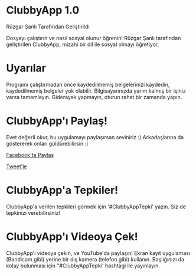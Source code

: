 # ClubbyApp 1.0
Rüzgar Şanlı Tarafından Geliştirildi

Dosyayı çalıştırın ve nasıl sosyal olunur öğrenin!
Rüzgar Şanlı tarafından geliştirilen ClubbyApp, mizahi bir dil ile sosyal olmayı öğretiyor,

# Uyarılar
Programı çalıştırmadan önce kaydedilmemiş belgelerinizi kaydedin, kaydedilmemiş belgeler yok olabilir.
Bilgisayarınızda yarım kalmış bir işiniz varsa tamamlayın.
Giderayak yapmayın, oturun rahat bir zamanda yapın.

# ClubbyApp'ı Paylaş!
Evet değerli okur, bu uygulamayı paylaşırsan seviniriz :) Arkadaşlarına da göstererek onları güldürebilirsin :)


<div class="fb-share-button" data-href="https://ruzgarsanli.github.io/clubbyapp" data-layout="button" data-size="large" data-mobile-iframe="true"><a target="_blank" href="https://www.facebook.com/sharer/sharer.php?u=https%3A%2F%2Fruzgarsanli.github.io%2Fclubbyapp&amp;src=sdkpreparse" class="fb-xfbml-parse-ignore">Facebook'ta Paylaş</a></div>


<a class="twitter-share-button"
  href="https://twitter.com/intent/tweet?text=%c3%87ok%20g%c3%bczel%20bir%20uygulama%20buldum%21%20ClubbyApp%20size%20mizahi%20yoldan%20k%c4%b1saca%20sosyalle%c5%9fmeyi%20anlat%c4%b1yor%21%20%c3%87ok%20feci%20trolleneceksiniz%21%20Siz%20de%20hemen%20bu%20k%c3%bc%c3%a7%c3%bck%20dosyay%c4%b1%20Windows%20bilgisayar%c4%b1n%c4%b1za%20indirip%20kurmadan%20%c3%a7al%c4%b1%c5%9ft%c4%b1r%c4%b1n%2c%20be%c4%9fenip%20payla%c5%9f%c4%b1n.%0a%23ClubbyApp%20bit.ly%2fClubbyApp via ClubbyApp"
  data-size="large">
Tweet'le</a>

# ClubbyApp'a Tepkiler!
ClubbyApp'a verilen tepkileri görmek için '#ClubbyAppTepki' yazın.
Siz de tepkinizi verebilirsiniz!

# ClubbyApp'ı Videoya Çek!
ClubbyApp'ı videoya çekin, ve YouTube'da paylaşın!
Ekran kayıt uygulaması (Bandicam gibi) yerine bir dış kamera (telefon gibi) kullanın.
Başlığınızı da kolay bulunması için "#ClubbyAppTepki' hashtagi ile yayınlayın.

